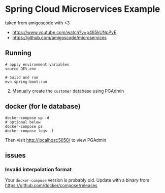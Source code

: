 # Spring Cloud Microservices Example

taken from amigoscode with <3

- <https://www.youtube.com/watch?v=p485kUNpPvE>
- <https://github.com/amigoscode/microservices>

## Running

    # apply environment variables
    source DEV.env

    # build and run
    mvn spring-boot:run

2.  Manually create the `customer` database using PGAdmin

## docker (for le database)

    docker-compose up -d
    # optional below
    docker-compose ps
    docker-compose logs -f

Then visit <http://localhost:5050/> to view PGAdmin

## issues

### Invalid interpolation format

Your `docker-compose` version is probably old. Update with a binary from <https://github.com/docker/compose/releases>
